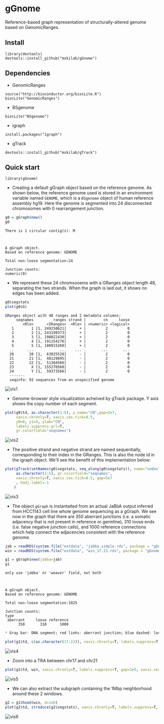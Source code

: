 
# gGnome
Reference-based graph representation of structurally-altered genome based on GenomicRanges.

## Install
```
library(devtools)
devtools::install_github("mskilab/gGnome")
```

## Dependencies
* GenomicRanges
```
source("http://bioconductor.org/biocLite.R")
biocLite("GenomicRanges")
```

* BSgenome
```
biocLite("BSgenome")
```
* igraph
```
install.packages("igraph")
```

* gTrack
```
devtools::install_github("mskilab/gTrack")
```

## Quick start
```
library(gGnome)
```

* Creating a default gGraph object based on the reference genome. As shown below, the reference genome used is stored in an environment variable named `GENOME`, which is a `BSgenome` object of human reference assembly hg19. Here the genome is segmented into 24 disconnected chromosomes with 0 rearrangement junction.


```R
g0 = gGraph$new()
g0
```

    There is 1 circular contig(s): M 



    A gGraph object.
    Based on reference genome: GENOME
    
    Total non-loose segmentation:24
    
    Junction counts:
    numeric(0)


* We represent these 24 chromsooems with a GRanges object length 48, separating the two strands. When the graph is laid out, it shows no edges has been added.


```R
g0$segstats
plot(g0$G)
```


    GRanges object with 48 ranges and 2 metadata columns:
         seqnames         ranges strand |        cn     loose
            <Rle>      <IRanges>  <Rle> | <numeric> <logical>
       1        1 [1, 249250621]      + |         2         0
       2        2 [1, 243199373]      + |         2         0
       3        3 [1, 198022430]      + |         2         0
       4        4 [1, 191154276]      + |         2         0
       5        5 [1, 180915260]      + |         2         0
      ..      ...            ...    ... .       ...       ...
      20       20 [1,  63025520]      - |         2         0
      21       21 [1,  48129895]      - |         2         0
      22       22 [1,  51304566]      - |         2         0
      23        X [1, 155270560]      - |         2         0
      24        Y [1,  59373566]      - |         2         0
      -------
      seqinfo: 93 sequences from an unspecified genome

![vis1](../master/inst/extdata/images/output_5_1.png)

* Genome-browser style visualization acheived by gTrack package. Y axis shows the copy number of each segment.


```R
plot(g0$td, as.character(1:5), y.name="CN",gap=2e7,
     xaxis.chronly=T, xaxis.cex.tick=0.5, 
     y0=0, y1=4, ylab="CN",
     labels.suppress.grl=T, 
     gr.colorfield="seqnames")
```

![vis2](../master/inst/extdata/images/output_7_0.png)

* The positive strand and negative strand are named sequentially, corresponding to their index in the GRanges. This is also the node id in the igraph object. We'll see the benefit of this implementation below:


```R
plot(gTrack(setNames(g0$segstats, seq_along(g0$segstats)), name="nodes"),
     as.character(1:5), gr.colorfield="seqnames",
     xaxis.chronly=T, xaxis.cex.tick=0.5, gap=5e7
     , hadj.label=-1
    )
```

![vis3](../master/inst/extdata/images/output_9_0.png)


* The object `gGraph` is instantaited from an actual JaBbA output inferred from HCC1143 cell line whole genome sequencing as a gGraph. We see now in the graph that there are 350 aberrant junctions (i.e. a somatic adjacency that is not present in reference or germline), 310 loose ends (i.e. false negative junction calls), and 1000 reference connections which help connect the adjacencies consistent with the reference genome.


```R
jab = readRDS(system.file("extdata", "jabba.simple.rds", package = "gGnome"))
win = readRDS(system.file("extdata", "win_17.21.rds", package = "gGnome"))

g1 = gGraph$new(jabba=jab)
g1
```

    only use 'jabba' or 'weaver' field, not both



    A gGraph object.
    Based on reference genome: GENOME
    
    Total non-loose segmentation:1025
    
    Junction counts:
    type
     aberrant     loose reference 
          350       310      1000 



```R
* Gray bar: DNA segment; red links: aberrant junction; blue dashed: loose ends; gray link: reference adjacency.
```


```R
plot(g1$td, c(as.character(17:22)), xaxis.chronly=T, labels.suppress=T, gap=1e7, xaxis.cex.tick=0.5)
```

![vis4](../master/inst/extdata/images/output_13_0.png)


* Zoom into a TRA between chr17 and chr21


```R
plot(g1$td, win, xaxis.chronly=T, labels.suppress=T, gap=1e5, xaxis.cex.tick=0.5)
```

![vis5](../master/inst/extdata/images/output_15_0.png)



* We can also extract the subgraph containing the 1Mbp neighborhood around these 2 windows.


```R
g2 = g1$hood(win, d=1e6)
plot(g2$td, streduce(g2$segstats), xaxis.chronly=T, labels.suppress=T, gap=1e5, xaxis.cex.tick=0.5)
```

![vis6](../master/inst/extdata/images/output_17_0.png)
